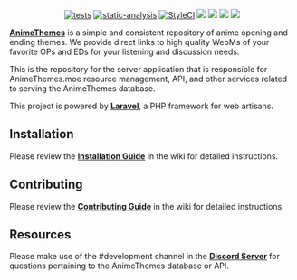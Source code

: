 <p align="center">
<a href="https://github.com/AnimeThemes/animethemes-server/actions/workflows/test.yml"><img src="https://github.com/AnimeThemes/animethemes-server/workflows/Tests/badge.svg?branch=main" alt="tests"></a>
<a href="https://github.com/AnimeThemes/animethemes-server/actions/workflows/static-analysis.yml"><img src="https://github.com/AnimeThemes/animethemes-server/workflows/Static%20Analysis/badge.svg?branch=main" alt="static-analysis"></a>
<a href="https://github.styleci.io/repos/111264405?branch=main"><img src="https://github.styleci.io/repos/111264405/shield?branch=main" alt="StyleCI"></a>
<a href="https://discordapp.com/invite/m9zbVyQ"><img src="https://img.shields.io/discord/354388306580078594.svg?label=&logo=discord&logoColor=ffffff&color=7389D8&labelColor=6A7EC2"></a>
<a href="https://github.com/AnimeThemes/animethemes-server/blob/main/LICENSE"><img src="https://img.shields.io/github/license/AnimeThemes/animethemes-server"></a>
<a href="https://reddit.com/r/AnimeThemes"><img src="https://img.shields.io/reddit/subreddit-subscribers/AnimeThemes?style=social"></a>
<a href="https://x.com/AnimeThemesMoe"><img src="https://img.shields.io/twitter/follow/AnimeThemesMoe?style=social"></a>
</p>

[**AnimeThemes**](https://animethemes.moe/) is a simple and consistent repository of anime opening and ending themes. We provide direct links to high quality WebMs of your favorite OPs and EDs for your listening and discussion needs.

This is the repository for the server application that is responsible for AnimeThemes.moe resource management, API, and other services related to serving the AnimeThemes database.

This project is powered by [**Laravel**](https://laravel.com/), a PHP framework for web artisans.

## Installation

Please review the [**Installation Guide**](https://github.com/AnimeThemes/animethemes-server/wiki/Installation) in the wiki for detailed instructions.

## Contributing

Please review the [**Contributing Guide**](https://github.com/AnimeThemes/animethemes-server/wiki/Contributing) in the wiki for detailed instructions.

## Resources

Please make use of the #development channel in the [**Discord Server**](https://discordapp.com/invite/m9zbVyQ) for questions pertaining to the AnimeThemes database or API.
